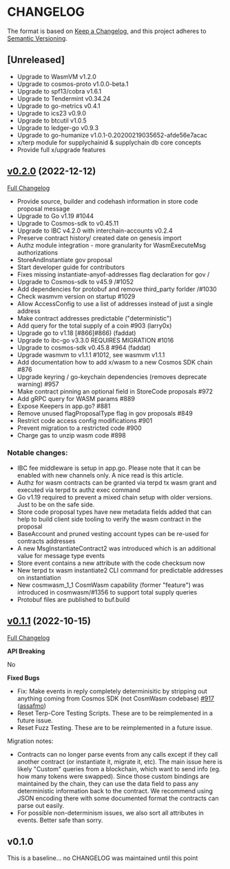 # CHANGELOG

The format is based on [Keep a Changelog](https://keepachangelog.com/en/1.0.0/),
and this project adheres to
[Semantic Versioning](https://semver.org/spec/v2.0.0.html).

## [Unreleased]
- Upgrade to WasmVM v1.2.0 
- Upgrade to cosmos-proto v1.0.0-beta.1
- Upgrade to spf13/cobra v1.6.1 
- Upgrade to Tendermint v0.34.24
- Upgrade to go-metrics v0.4.1 
- Upgrade to ics23      v0.9.0 
- Upgrade to btcutil v1.0.5
- Upgrade to ledger-go v0.9.3
- Upgrade to go-humanize v1.0.1-0.20200219035652-afde56e7acac 
- x/terp module for supplychainid & supplychain db core concepts
- Provide full x/upgrade features

## [v0.2.0](https://github.com/terpnetwork/terp-core/tree/v0.2.0) (2022-12-12)

[Full Changelog](https://github.com/terpnetwork/terp-core/compare/v0.1.1...v0.2.0)

- Provide source, builder and codehash information in store code proposal message
- Upgrade to Go v1.19 #1044
- Upgrade to Cosmos-sdk to v0.45.11
- Upgrade to IBC v4.2.0 with interchain-accounts v0.2.4
- Preserve contract history/ created date on genesis import
- Authz module integration - more granularity for WasmExecuteMsg authorizations
- StoreAndInstantiate gov proposal
- Start developer guide for contributors
- Fixes missing instantiate-anyof-addresses flag declaration for gov /
- Upgrade to Cosmos-sdk to v45.9 /#1052
- Add dependencies for protobuf and remove third_party forlder /#1030
- Check wasmvm version on startup #1029
- Allow AccessConfig to use a list of addresses instead of just a single address
- Make contract addresses predictable ("deterministic")
- Add query for the total supply of a coin #903 (larry0x)
- Upgrade go to v1.18 [#866]#866) (faddat)
- Upgrade to ibc-go v3.3.0 REQUIRES MIGRATION #1016
- Upgrade to cosmos-sdk v0.45.8 #964 (faddat)
- Upgrade wasmvm to v1.1.1 #1012, see wasmvm v1.1.1
- Add documentation how to add x/wasm to a new Cosmos SDK chain #876
- Upgrade keyring / go-keychain dependencies (removes deprecate warning) #957
- Make contract pinning an optional field in StoreCode proposals #972
- Add gRPC query for WASM params #889
- Expose Keepers in app.go? #881
- Remove unused flagProposalType flag in gov proposals #849
- Restrict code access config modifications #901
- Prevent migration to a restricted code #900
- Charge gas to unzip wasm code #898

### Notable changes:

- IBC fee middleware is setup in app.go. Please note that it can be enabled with new channels only. A nice read is this article.
- Authz for wasm contracts can be granted via terpd tx wasm grant and executed via terpd tx authz exec command
- Go v1.19 required to prevent a mixed chain setup with older versions. Just to be on the safe side.
- Store code proposal types have new metadata fields added that can help to build client side tooling to verify the wasm contract in the proposal
- BaseAccount and pruned vesting account types can be re-used for contracts addresses
- A new MsgInstantiateContract2 was introduced which is an additional value for message type events
- Store event contains a new attribute with the code checksum now
- New terpd tx wasm instantiate2 CLI command for predictable addresses on instantiation
- New cosmwasm_1_1 CosmWasm capability (former "feature") was introduced in cosmwasm/#1356 to support total supply queries
- Protobuf files are published to buf.build

## [v0.1.1](https://github.com/terpnetwork/terp-core/tree/v0.1.1) (2022-10-15)

[Full Changelog](https://github.com/terpnetwork/terp-core/compare/v0.27.0...v0.28.0)

**API Breaking**

No

**Fixed Bugs**

- Fix: Make events in reply completely determinisitic by stripping out anything coming from Cosmos SDK (not CosmWasm codebase) [\#917](https://github.com/CosmWasm/wasmd/pull/917) ([assafmo](https://github.com/assafmo))
- Reset Terp-Core Testing Scripts. These are to be reimplemented in a future issue.
- Reset Fuzz Testing. These are to be reimplemented in a future issue.

Migration notes:

- Contracts can no longer parse events from any calls except if they call another contract (or instantiate it, migrate it, etc).
  The main issue here is likely "Custom" queries from a blockchain, which want to send info (eg. how many tokens were swapped).
  Since those custom bindings are maintained by the chain, they can use the data field to pass any deterministic information
  back to the contract. We recommend using JSON encoding there with some documented format the contracts can parse out easily.
- For possible non-determinism issues, we also sort all attributes in events. Better safe than sorry.

## v0.1.0

This is a baseline... no CHANGELOG was maintained until this point
